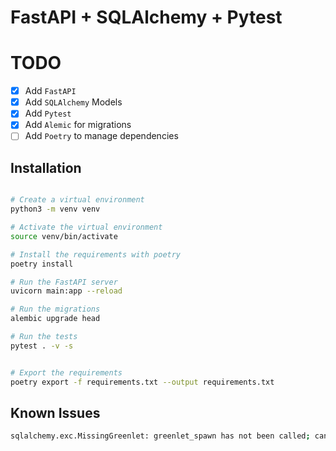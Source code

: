 # FastAPI + SQLAlchemy + Pytest


# TODO
- [x] Add `FastAPI`
- [x] Add `SQLAlchemy` Models
- [x] Add `Pytest`
- [x] Add `Alemic` for migrations
- [ ] Add `Poetry` to manage dependencies

## Installation

```bash

# Create a virtual environment
python3 -m venv venv

# Activate the virtual environment
source venv/bin/activate

# Install the requirements with poetry
poetry install

# Run the FastAPI server
uvicorn main:app --reload

# Run the migrations
alembic upgrade head

# Run the tests
pytest . -v -s


# Export the requirements
poetry export -f requirements.txt --output requirements.txt
```



## Known Issues

```bash
sqlalchemy.exc.MissingGreenlet: greenlet_spawn has not been called; can't call await_only() here. Was IO attempted in an unexpected place? (Background on this error at: https://sqlalche.me/e/20/xd2s)
```